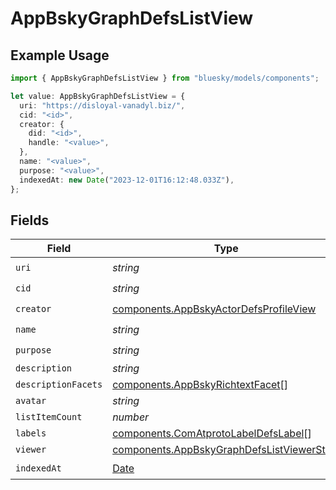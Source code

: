 # AppBskyGraphDefsListView

## Example Usage

```typescript
import { AppBskyGraphDefsListView } from "bluesky/models/components";

let value: AppBskyGraphDefsListView = {
  uri: "https://disloyal-vanadyl.biz/",
  cid: "<id>",
  creator: {
    did: "<id>",
    handle: "<value>",
  },
  name: "<value>",
  purpose: "<value>",
  indexedAt: new Date("2023-12-01T16:12:48.033Z"),
};
```

## Fields

| Field                                                                                                    | Type                                                                                                     | Required                                                                                                 | Description                                                                                              |
| -------------------------------------------------------------------------------------------------------- | -------------------------------------------------------------------------------------------------------- | -------------------------------------------------------------------------------------------------------- | -------------------------------------------------------------------------------------------------------- |
| `uri`                                                                                                    | *string*                                                                                                 | :heavy_check_mark:                                                                                       | N/A                                                                                                      |
| `cid`                                                                                                    | *string*                                                                                                 | :heavy_check_mark:                                                                                       | N/A                                                                                                      |
| `creator`                                                                                                | [components.AppBskyActorDefsProfileView](../../models/components/appbskyactordefsprofileview.md)         | :heavy_check_mark:                                                                                       | N/A                                                                                                      |
| `name`                                                                                                   | *string*                                                                                                 | :heavy_check_mark:                                                                                       | N/A                                                                                                      |
| `purpose`                                                                                                | *string*                                                                                                 | :heavy_check_mark:                                                                                       | N/A                                                                                                      |
| `description`                                                                                            | *string*                                                                                                 | :heavy_minus_sign:                                                                                       | N/A                                                                                                      |
| `descriptionFacets`                                                                                      | [components.AppBskyRichtextFacet](../../models/components/appbskyrichtextfacet.md)[]                     | :heavy_minus_sign:                                                                                       | N/A                                                                                                      |
| `avatar`                                                                                                 | *string*                                                                                                 | :heavy_minus_sign:                                                                                       | N/A                                                                                                      |
| `listItemCount`                                                                                          | *number*                                                                                                 | :heavy_minus_sign:                                                                                       | N/A                                                                                                      |
| `labels`                                                                                                 | [components.ComAtprotoLabelDefsLabel](../../models/components/comatprotolabeldefslabel.md)[]             | :heavy_minus_sign:                                                                                       | N/A                                                                                                      |
| `viewer`                                                                                                 | [components.AppBskyGraphDefsListViewerState](../../models/components/appbskygraphdefslistviewerstate.md) | :heavy_minus_sign:                                                                                       | N/A                                                                                                      |
| `indexedAt`                                                                                              | [Date](https://developer.mozilla.org/en-US/docs/Web/JavaScript/Reference/Global_Objects/Date)            | :heavy_check_mark:                                                                                       | N/A                                                                                                      |